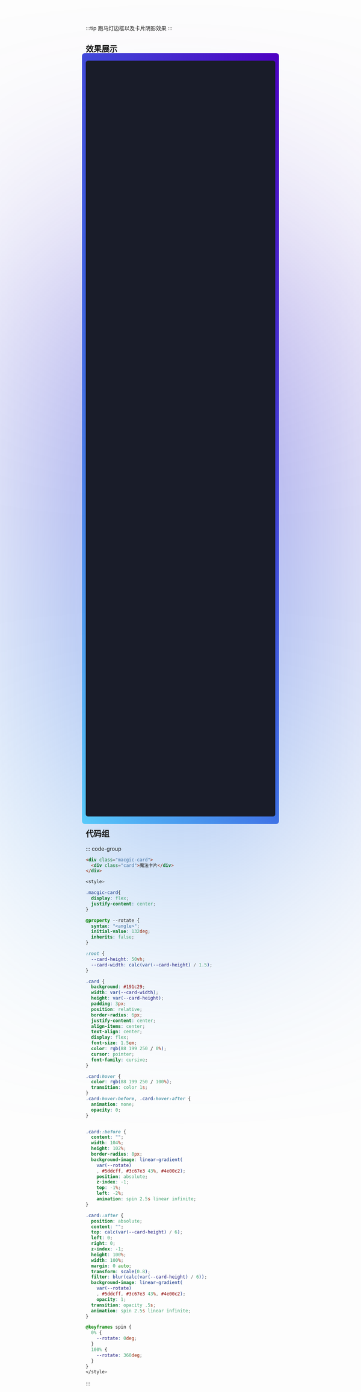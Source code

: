 :::tip
跑马灯边框以及卡片阴影效果
:::

## 效果展示

<div class="macgic-card">
  <div class="card">
     魔法卡片
  </div>
</div>

<style>

.macgic-card{
  display: flex;
  justify-content: center;
}

@property --rotate {
  syntax: "<angle>";
  initial-value: 132deg;
  inherits: false;
}

:root {
  --card-height: 50vh;
  --card-width: calc(var(--card-height) / 1.5);
}

.card {
  background: #191c29;
  width: var(--card-width);
  height: var(--card-height);
  padding: 3px;
  position: relative;
  border-radius: 6px;
  justify-content: center;
  align-items: center;
  text-align: center;
  display: flex;
  font-size: 1.5em;
  color: rgb(88 199 250 / 0%);
  cursor: pointer;
  font-family: cursive;
}

.card:hover {
  color: rgb(88 199 250 / 100%);
  transition: color 1s;
}
.card:hover:before, .card:hover:after {
  animation: none;
  opacity: 0;
}


.card::before {
  content: "";
  width: 104%;
  height: 102%;
  border-radius: 8px;
  background-image: linear-gradient(
    var(--rotate)
    , #5ddcff, #3c67e3 43%, #4e00c2);
    position: absolute;
    z-index: -1;
    top: -1%;
    left: -2%;
    animation: spin 2.5s linear infinite;
}

.card::after {
  position: absolute;
  content: "";
  top: calc(var(--card-height) / 6);
  left: 0;
  right: 0;
  z-index: -1;
  height: 100%;
  width: 100%;
  margin: 0 auto;
  transform: scale(0.8);
  filter: blur(calc(var(--card-height) / 6));
  background-image: linear-gradient(
    var(--rotate)
    , #5ddcff, #3c67e3 43%, #4e00c2);
    opacity: 1;
  transition: opacity .5s;
  animation: spin 2.5s linear infinite;
}

@keyframes spin {
  0% {
    --rotate: 0deg;
  }
  100% {
    --rotate: 360deg;
  }
}
</style>

## 代码组

::: code-group

```html [HTML]
<div class="macgic-card">
  <div class="card">魔法卡片</div>
</div>
```

```css [CSS]
<style>

.macgic-card{
  display: flex;
  justify-content: center;
}

@property --rotate {
  syntax: "<angle>";
  initial-value: 132deg;
  inherits: false;
}

:root {
  --card-height: 50vh;
  --card-width: calc(var(--card-height) / 1.5);
}

.card {
  background: #191c29;
  width: var(--card-width);
  height: var(--card-height);
  padding: 3px;
  position: relative;
  border-radius: 6px;
  justify-content: center;
  align-items: center;
  text-align: center;
  display: flex;
  font-size: 1.5em;
  color: rgb(88 199 250 / 0%);
  cursor: pointer;
  font-family: cursive;
}

.card:hover {
  color: rgb(88 199 250 / 100%);
  transition: color 1s;
}
.card:hover:before, .card:hover:after {
  animation: none;
  opacity: 0;
}


.card::before {
  content: "";
  width: 104%;
  height: 102%;
  border-radius: 8px;
  background-image: linear-gradient(
    var(--rotate)
    , #5ddcff, #3c67e3 43%, #4e00c2);
    position: absolute;
    z-index: -1;
    top: -1%;
    left: -2%;
    animation: spin 2.5s linear infinite;
}

.card::after {
  position: absolute;
  content: "";
  top: calc(var(--card-height) / 6);
  left: 0;
  right: 0;
  z-index: -1;
  height: 100%;
  width: 100%;
  margin: 0 auto;
  transform: scale(0.8);
  filter: blur(calc(var(--card-height) / 6));
  background-image: linear-gradient(
    var(--rotate)
    , #5ddcff, #3c67e3 43%, #4e00c2);
    opacity: 1;
  transition: opacity .5s;
  animation: spin 2.5s linear infinite;
}

@keyframes spin {
  0% {
    --rotate: 0deg;
  }
  100% {
    --rotate: 360deg;
  }
}
</style>
```

:::
